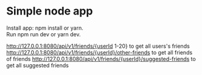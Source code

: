 # Simple node app

Install app: npm install or yarn.\
Run npm run dev or yarn dev.

http://127.0.0.1:8080/api/v1/friends/{userId 1-20} to get all users's friends
http://127.0.0.1:8080/api/v1/friends/{userId}/other-friends to get all friends of friends
http://127.0.0.1:8080/api/v1/friends/{userId}/suggested-friends to get all suggested friends
